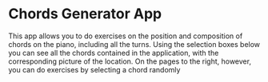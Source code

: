 # Chords Generator App

This app allows you to do exercises on the position and composition of chords on the piano, including all the turns. Using the selection boxes below you can see all the chords contained in the application, with the corresponding picture of the location. On the pages to the right, however, you can do exercises by selecting a chord randomly
